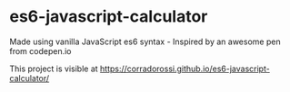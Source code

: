 # es6-javascript-calculator
Made using vanilla JavaScript es6 syntax - Inspired by an awesome pen from codepen.io

This project is visible at https://corradorossi.github.io/es6-javascript-calculator/
